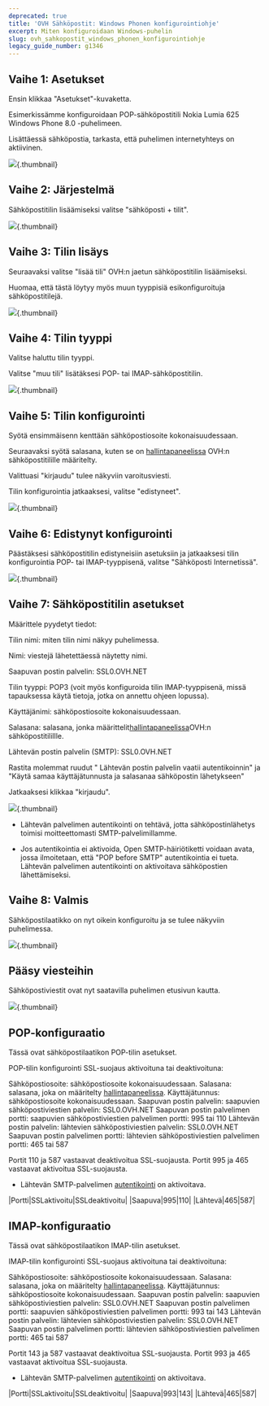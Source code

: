 ```yaml
---
deprecated: true
title: 'OVH Sähköpostit: Windows Phonen konfigurointiohje'
excerpt: Miten konfiguroidaan Windows-puhelin
slug: ovh_sahkopostit_windows_phonen_konfigurointiohje
legacy_guide_number: g1346
---
```



## Vaihe 1: Asetukset
Ensin klikkaa "Asetukset"-kuvaketta.

Esimerkissämme konfiguroidaan POP-sähköpostitili Nokia Lumia 625 Windows Phone 8.0 -puhelimeen.

Lisättäessä sähköpostia, tarkasta, että puhelimen internetyhteys on aktiivinen.

![](images/img_1501.jpg){.thumbnail}


## Vaihe 2: Järjestelmä
Sähköpostitilin lisäämiseksi valitse "sähköposti + tilit".

![](images/img_1502.jpg){.thumbnail}


## Vaihe 3: Tilin lisäys
Seuraavaksi valitse "lisää tili" OVH:n jaetun sähköpostitilin lisäämiseksi.

Huomaa, että tästä löytyy myös muun tyyppisiä esikonfiguroituja sähköpostitilejä.

![](images/img_1503.jpg){.thumbnail}


## Vaihe 4: Tilin tyyppi
Valitse haluttu tilin tyyppi.

Valitse "muu tili" lisätäksesi POP- tai IMAP-sähköpostitilin.

![](images/img_1504.jpg){.thumbnail}


## Vaihe 5: Tilin konfigurointi
Syötä ensimmäisenn kenttään sähköpostiosoite kokonaisuudessaan.

Seuraavaksi syötä salasana, kuten se on [hallintapaneelissa](https://www.ovh.com/managerv3/) OVH:n sähköpostitilille määritelty.

Valittuasi "kirjaudu" tulee näkyviin varoitusviesti.

Tilin konfigurointia jatkaaksesi, valitse "edistyneet".

![](images/img_1505.jpg){.thumbnail}


## Vaihe 6: Edistynyt konfigurointi
Päästäksesi sähköpostitilin edistyneisiin asetuksiin ja jatkaaksesi tilin konfigurointia POP- tai IMAP-tyyppisenä, valitse "Sähköposti Internetissä".

![](images/img_1506.jpg){.thumbnail}


## Vaihe 7: Sähköpostitilin asetukset
Määrittele pyydetyt tiedot:

Tilin nimi: miten tilin nimi näkyy puhelimessa.

Nimi: viestejä lähetettäessä näytetty nimi.

Saapuvan postin palvelin: SSL0.OVH.NET

Tilin tyyppi: POP3 (voit myös konfiguroida tilin IMAP-tyyppisenä, missä tapauksessa käytä tietoja, jotka on annettu ohjeen lopussa).

Käyttäjänimi: sähköpostiosoite kokonaisuudessaan.

Salasana: salasana, jonka määrittelit[hallintapaneelissa](https://www.ovh.com/managerv3/)OVH:n sähköpostitilillle.

Lähtevän postin palvelin (SMTP): SSL0.OVH.NET

Rastita molemmat ruudut " Lähtevän postin palvelin vaatii autentikoinnin" ja "Käytä samaa käyttäjätunnusta ja salasanaa sähköpostin lähetykseen"

Jatkaaksesi klikkaa "kirjaudu".

![](images/img_2401.jpg){.thumbnail}

- Lähtevän palvelimen autentikointi on tehtävä, jotta sähköpostinlähetys toimisi moitteettomasti SMTP-palvelimillamme.

- Jos autentikointia ei aktivoida, Open SMTP-häiriötiketti voidaan avata, jossa ilmoitetaan, että "POP before SMTP" autentikointia ei tueta. Lähtevän palvelimen autentikointi on aktivoitava sähköpostien lähettämiseksi.




## Vaihe 8: Valmis
Sähköpostilaatikko on nyt oikein konfiguroitu ja se tulee näkyviin puhelimessa.

![](images/img_1508.jpg){.thumbnail}


## Pääsy viesteihin
Sähköpostiviestit ovat nyt saatavilla puhelimen etusivun kautta.

![](images/img_1509.jpg){.thumbnail}


## POP-konfiguraatio
Tässä ovat sähköpostilaatikon POP-tilin asetukset.

POP-tilin konfigurointi SSL-suojaus aktivoituna tai deaktivoituna: 

Sähköpostiosoite: sähköpostiosoite kokonaisuudessaan.
Salasana: salasana, joka on määritelty [hallintapaneelissa](https://www.ovh.com/managerv3/).
Käyttäjätunnus: sähköpostiosoite kokonaisuudessaan.
Saapuvan postin palvelin: saapuvien sähköpostiviestien palvelin: SSL0.OVH.NET
Saapuvan postin palvelimen portti: saapuvien sähköpostiviestien palvelimen portti: 995 tai 110
Lähtevän postin palvelin: lähtevien sähköpostiviestien palvelin: SSL0.OVH.NET
Saapuvan postin palvelimen portti: lähtevien sähköpostiviestien palvelimen portti: 465 tai 587

Portit 110 ja 587 vastaavat deaktivoitua SSL-suojausta.
Portit 995 ja 465 vastaavat  aktivoitua SSL-suojausta.


- Lähtevän SMTP-palvelimen [autentikointi](#configuration_du_compte_e-mail_mutualise_sous_windows_phone_8_partie_7_parametres_du_compte_e-mail) on aktivoitava.


|Portti|SSLaktivoitu|SSLdeaktivoitu|
|Saapuva|995|110|
|Lähtevä|465|587|




## IMAP-konfiguraatio
Tässä ovat sähköpostilaatikon IMAP-tilin asetukset.

IMAP-tilin konfigurointi SSL-suojaus aktivoituna tai deaktivoituna: 

Sähköpostiosoite: sähköpostiosoite kokonaisuudessaan.
Salasana: salasana, joka on määritelty [hallintapaneelissa](https://www.ovh.com/managerv3/).
Käyttäjätunnus: sähköpostiosoite kokonaisuudessaan.
Saapuvan postin palvelin: saapuvien sähköpostiviestien palvelin: SSL0.OVH.NET
Saapuvan postin palvelimen portti: saapuvien sähköpostiviestien palvelimen portti: 993 tai 143
Lähtevän postin palvelin: lähtevien sähköpostiviestien palvelin: SSL0.OVH.NET
Saapuvan postin palvelimen portti: lähtevien sähköpostiviestien palvelimen portti: 465 tai 587

Portit 143 ja 587 vastaavat deaktivoitua SSL-suojausta.
Portit 993 ja 465 vastaavat  aktivoitua SSL-suojausta.


- Lähtevän SMTP-palvelimen [autentikointi](#configuration_du_compte_e-mail_mutualise_sous_windows_phone_8_partie_7_parametres_du_compte_e-mail) on aktivoitava.


|Portti|SSLaktivoitu|SSLdeaktivoitu|
|Saapuva|993|143|
|Lähtevä|465|587|



